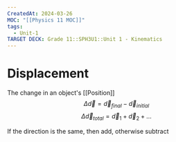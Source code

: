 ```yaml
---
CreatedAt: 2024-03-26
MOC: "[[Physics 11 MOC]]"
tags:
  - Unit-1
TARGET DECK: Grade 11::SPH3U1::Unit 1 - Kinematics
---
```


# Displacement

The change in an object's [[Position]]
$$
\Delta \vec{d} = \vec{d}_{final} - \vec{d}_{initial}
$$
$$
\Delta \vec{d}_{total} = \vec{d}_{1} + \vec{d}_{2} + \dots
$$
<!--ID: 1718370433202-->


If the direction is the same, then add, otherwise subtract
